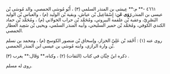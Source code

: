 ٤٦٦١ -** م:** عِيسَى بن المنذر السلمي (٣) ، أَبُو مُوسَى الحمصي، والد مُوسَى بْن عيسى بن المنذر.**رَوَى عَن:** إِسْمَاعِيل بْن عياش، وبقية بْن الوليد (م) ، والعباس بْن الوليد البَصْرِيّ، وعقبة بْن علقمة البيروتي، ومُحَمَّد بْن حراب الخولاني (م) ، ومُحَمَّد بْن حماد الكندي الكوفي، ومُحَمَّد بْن حمير السليحي، وأبيه المنذر السلمي، ويحيى بْن سَعِيد العطار الحمصي.

روى عنه (١) : أَحْمَد بْن عَلِيّ الخزاز، وإسحاق بْن منصور الكوسج (م) ، ومحمد بن نسلم بْن وارة الرازي، وابنه مُوسَى بن عيسى ابن المنذر الحمصي.

ذكره ابنُ حِبَّان في كتاب (الثقات) (٢) ، وكناه،** وَقَال:** يغرب (٣) .

روى له مسلم.